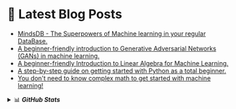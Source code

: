 # 📩 Latest Blog Posts 
<!-- BLOG-POST-LIST:START -->
- [MindsDB - The Superpowers of Machine learning in your regular DataBase.](https://prathamprasoon.codes/mindsdb-the-superpowers-of-machine-learning-in-your-regular-database)
- [A beginner-friendly introduction to Generative Adversarial Networks (GANs) in machine learning.](https://prathamprasoon.codes/a-beginner-friendly-introduction-to-generative-adversarial-networks-gans-in-machine-learning)
- [A beginner-friendly Introduction to Linear Algebra for Machine Learning.](https://prathamprasoon.codes/a-beginner-friendly-introduction-to-linear-algebra-for-machine-learning)
- [A step-by-step guide on getting started with Python as a total beginner.](https://prathamprasoon.codes/a-step-by-step-guide-on-getting-started-with-python-as-a-total-beginner)
- [You don't need to know complex math to get started with machine learning!](https://prathamprasoon.codes/you-dont-need-to-know-complex-math-to-get-started-with-machine-learning)
<!-- BLOG-POST-LIST:END -->

<details>
  <summary>📊 <b><i>GitHub Stats</i></b></summary>
  <img src="https://github-readme-stats.vercel.app/api?username=prasoonpratham&show_icons=true&theme=gotham" alt="Darsh Shah GitHub Stats" />
</details> 
